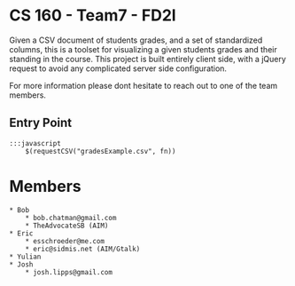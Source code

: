 # CS 160 - Team7 - FD2l
Given a CSV document of students grades, and a set of standardized columns,
this is a toolset for visualizing a given students grades and their standing
in the course. This project is built entirely client side, with a jQuery
request to avoid any complicated server side configuration.

For more information please dont hesitate to reach out to one of the team
members.

## Entry Point

	:::javascript
		$(requestCSV("gradesExample.csv", fn))

# Members

	* Bob
		* bob.chatman@gmail.com
		* TheAdvocateSB (AIM)
	* Eric
		* esschroeder@me.com
		* eric@sidmis.net (AIM/Gtalk)
	* Yulian
	* Josh
		* josh.lipps@gmail.com
